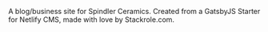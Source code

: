 A blog/business site for Spindler Ceramics. Created from a GatsbyJS Starter for Netlify CMS, made with love by Stackrole.com.